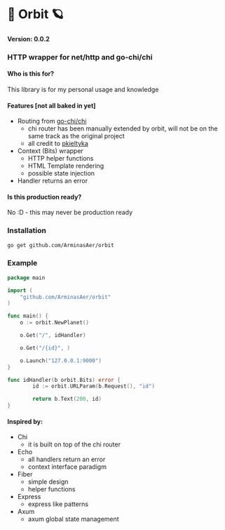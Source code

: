 # 💫 Orbit 🪐

#### Version: 0.0.2

### HTTP wrapper for net/http and go-chi/chi

#### Who is this for?

This library is for my personal usage and knowledge

#### Features [not all baked in yet]

- Routing from [go-chi/chi](https://github.com/go-chi/chi)
  - chi router has been manually extended by orbit, will not be on the same track as the original project
  - all credit to [pkieltyka](https://github.com/pkieltyka)
- Context (Bits) wrapper
  - HTTP helper functions
  - HTML Template rendering
  - possible state injection
- Handler returns an error

#### Is this production ready?

No :D - this may never be production ready

### Installation

```sh
go get github.com/ArminasAer/orbit
```

### Example

```go
package main

import (
	"github.com/ArminasAer/orbit"
)

func main() {
	o := orbit.NewPlanet()

	o.Get("/", idHandler)

	o.Get("/{id}", )

	o.Launch("127.0.0.1:9000")
}

func idHandler(b orbit.Bits) error {
		id := orbit.URLParam(b.Request(), "id")

		return b.Text(200, id)
}
```

#### Inspired by:

- Chi
  - it is built on top of the chi router
- Echo
  - all handlers return an error
  - context interface paradigm
- Fiber
  - simple design
  - helper functions
- Express
  - express like patterns
- Axum
  - axum global state management
